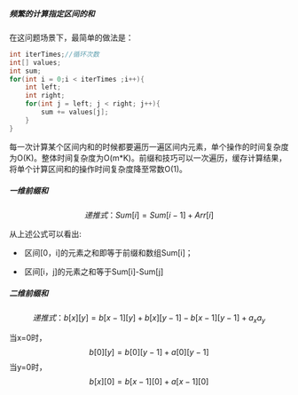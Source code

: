 ##### 频繁的计算指定区间的和

在这问题场景下，最简单的做法是：

```java
int iterTimes;//循环次数
int[] values;
int sum;
for(int i = 0;i < iterTimes ;i++){
    int left;
    int right;
    for(int j = left; j < right; j++){
        sum += values[j];
    }
}
```

每一次计算某个区间内和的时候都要遍历一遍区间内元素，单个操作的时间复杂度为O(K)。整体时间复杂度为O(m*K)。前缀和技巧可以一次遍历，缓存计算结果，将单个计算区间和的操作时间复杂度降至常数O(1)。

##### 一维前缀和


$$
递推式：Sum[i] = Sum[i-1] + Arr[i]
$$

从上述公式可以看出:

- ​	区间[0，i]的元素之和即等于前缀和数组Sum[i]；

- ​	区间[i，j]的元素之和等于Sum[i]-Sum[j]

##### 二维前缀和

$$
递推式：b[x][y] = b[x-1][y] + b[x][y-1] - b[x-1][y-1] + a_xa_y
$$

当x=0时，
$$
b[0][y] = b[0][y-1] + a[0][y-1]
$$
当y=0时，
$$
b[x][0] = b[x-1][0]+a[x-1][0]
$$
